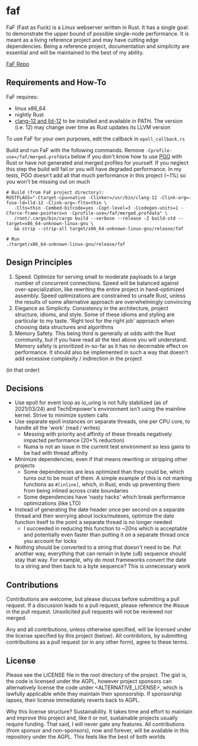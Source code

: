 # faf
FaF (Fast as Fuck) is a Linux webserver written in Rust. It has a single goal: to demonstrate the upper bound of possible single-node performance. It is meant as a living reference project and may have cutting edge dependencies. Being a reference project, documentation and simplicity are essential and will be maintained to the best of my ability.

[FaF Repo](https://github.com/errantmind/faf)

## Requirements and How-To

FaF requires:
* linux x86_64
* nightly Rust
* [clang-12 and lld-12](https://apt.llvm.org/) to be installed and available in PATH. The version (i.e. 12) may change over time as Rust updates its LLVM version


To use FaF for your own purposes, edit the callback in `epoll_callback.rs`

Build and run FaF with the following commands. Remove `-Cprofile-use=/faf/merged.profdata` below if you don't know how to use [PGO](https://doc.rust-lang.org/rustc/profile-guided-optimization.html) with Rust or have not generated and merged profiles for yourself. If you neglect this step the build will fail or you will have degraded performance. In my tests, PGO doesn't add all that much performance in this project (~1%) so you won't be missing out on much
```
# Build (from FaF project directory):
RUSTFLAGS="-Ctarget-cpu=native -Clinker=/usr/bin/clang-12 -Clink-arg=-fuse-ld=lld-12 -Clink-arg=-flto=thin \
   -Clto=thin -Cembed-bitcode=yes -Copt-level=3 -Ccodegen-units=1 -Cforce-frame-pointers=n -Cprofile-use=/faf/merged.profdata" \
   /root/.cargo/bin/cargo build --verbose --release -Z build-std --target=x86_64-unknown-linux-gnu \
   && strip --strip-all target/x86_64-unknown-linux-gnu/release/faf

# Run
./target/x86_64-unknown-linux-gnu/release/faf
```

## Design Principles
1. Speed. Optimize for serving small to moderate payloads to a large number of concurrent connections. Speed will be balanced against over-specialization, like rewriting the entire project in hand-optimized assembly. Speed optimizations are constrained to unsafe Rust, unless the results of some alternative approach are overwhelmingly convincing
2. Elegance as Simplicity. Consistency in the architecture, project structure, idioms, and style. Some of these idioms and styling are particular to my taste. 'Right tool for the right job' approach when choosing data structures and algorithms
3. Memory Safety. This being third is generally at odds with the Rust community, but if you have read all the text above you will understand. Memory safety is prioritized in-so-far as it has no decernable effect on performance. It should also be implemented in such a way that doesn't add excessive complexity / indirection in the project

(in that order)

## Decisions
* Use epoll for event loop as io_uring is not fully stabilized (as of 2021/03/24) and TechEmpower's environment isn't using the mainline kernel. Strive to minimize system calls
* Use separate epoll instances on separate threads, one per CPU core, to handle all the 'work' (read / writes)
   * Messing with priority and affinity of these threads negatively impacted performance (20+% reduction)
   * Numa is not an issue in the current test environment so less gains to be had with thread affinity
* Minimize dependencies, even if that means rewriting or stripping other projects
   * Some dependencies are less optimized than they could be, which turns out to be most of them. A simple example of this is not marking functions as `#[inline]`, which, in Rust, ends up preventing them from being inlined across crate boundaries
   * Some dependencies have 'nasty hacks' which break performance optimizations (like LTO)
* Instead of generating the date header once per second on a separate thread and then worrying about locks/mutexes, optimize the date function itself to the point a separate thread is no longer needed
   * I succeeded in reducing this function to ~20ns which is acceptable and potentially even faster than putting it on a separate thread once you account for locks
* Nothing should be converted to a string that doesn't need to be. Put another way, everything that can remain in byte (u8) sequence should stay that way. For example, why do most frameworks convert the date to a string and then back to a byte sequence? This is unnecessary work

## Contributions
Contributions are welcome, but please discuss before submitting a pull request. If a discussion leads to a pull request, please reference the \#issue in the pull request. Unsolicited pull requests will not be reviewed nor merged.

Any and all contributions, unless otherwise specified, will be licensed under the license specified by this project (below). All contribitors, by submitting contributions as a pull request (or in any other form), agree to these terms.


## License
Please see the LICENSE file in the root directory of the project. The gist is, the code is licensed under the AGPL, however project sponsors can alternatively license the code under <ALTERNATIVE_LICENSE>, which is lawfully applicable while they maintain their sponsorship. If sponsorship lapses, their license immediately reverts back to AGPL.

Why this license structure? Sustainability. It takes time and effort to maintain and improve this project and, like it or not, sustainable projects usually require funding. That said, I will never gate any features. All contributions (from sponsor and non-sponsors), now and forever, will be available in this repository under the AGPL. This feels like the best of both worlds
